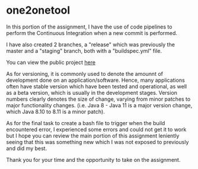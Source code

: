 # one2onetool

In this portion of the assignment, I have the use of code pipelines to perform the Continuous Integration when a new commit is performed.

I have also created 2 branches, a "release" which was previously the master and a "staging" branch, both with a "buildspec.yml" file.

You can view the public project <a href="one2onetool-lb-383058273.ap-southeast-1.elb.amazonaws.com" rel="nofollow">here</a>

As for versioning, it is commonly used to denote the amounnt of development done on an application/software. Hence, many applications often have stable version which have been tested and operational, as well as a beta version, which is usually in the development stages. Version numbers clearly denotes the size of change, varying from minor patches to major functionality changes. (i.e. Java 8 - Java 11 is a major version change, which Java 8.10 to 8.11 is a minor patch).

As for the final task to create a bash file to trigger when the build encountered error, I experienced some errors and could not get it to work but I hope you can review the main portion of this assignment leniently seeing that this was something new which I was not exposed to previously and did my best.

Thank you for your time and the opportunity to take on the assignment.
